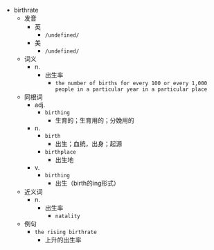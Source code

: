 - birthrate
  - 发音
    - 英
      - `/undefined/`
    - 美
      - `/undefined/`
  - 词义
    - n.
      - 出生率
        - `the number of births for every 100 or every 1,000 people in a particular year in a particular place`
  - 同根词
    - adj.
      - `birthing`
        - 生育的；生育用的；分娩用的
    - n.
      - `birth`
        - 出生；血统，出身；起源
      - `birthplace`
        - 出生地
    - v.
      - `birthing`
        - 出生（birth的ing形式）
  - 近义词
    - n.
      - 出生率
        - `natality`
  - 例句
    - `the rising birthrate`
      - 上升的出生率


